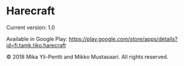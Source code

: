# Harecraft
Current version: 1.0

Available in Google Play: https://play.google.com/store/apps/details?id=fi.tamk.tiko.harecraft

© 2018 Mika Yli-Pentti and Mikko Mustasaari.
All rights reserved.
